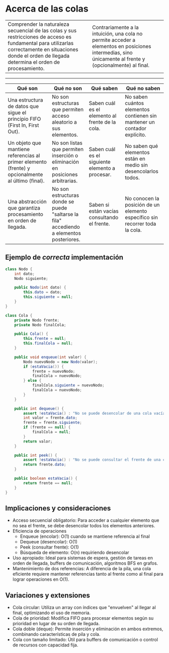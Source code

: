 # Acerca de las colas

|||
|-|-|
|Comprender la naturaleza secuencial de las colas y sus restricciones de acceso es fundamental para utilizarlas correctamente en situaciones donde el orden de llegada determina el orden de procesamiento.|Contrariamente a la intuición, una cola no permite acceder a elementos en posiciones intermedias, sino únicamente al frente y (opcionalmente) al final.|

---

|Qué son|Qué no son|Qué saben|Qué no saben|
|-|-|-|-|
|Una estructura de datos que sigue el principio FIFO (First In, First Out).|No son estructuras que permiten acceso aleatorio a sus elementos.|Saben cuál es el elemento al frente de la cola.|No saben cuántos elementos contienen sin mantener un contador explícito.|
|Un objeto que mantiene referencias al primer elemento (frente) y opcionalmente al último (final).|No son listas que permiten inserción o eliminación en posiciones arbitrarias.|Saben cuál es el siguiente elemento a procesar.|No saben qué elementos están en medio sin desencolarlos todos.|
|Una abstracción que garantiza procesamiento en orden de llegada.|No son estructuras donde se puede "saltarse la fila" accediendo a elementos posteriores.|Saben si están vacías consultando el frente.|No conocen la posición de un elemento específico sin recorrer toda la cola.|

## Ejemplo de *correcta* implementación

```java
class Nodo {
    int dato;
    Nodo siguiente;

    public Nodo(int dato) {
        this.dato = dato;
        this.siguiente = null;
    }
}

class Cola {
    private Nodo frente;
    private Nodo finalCola;

    public Cola() {
        this.frente = null;
        this.finalCola = null;
    }

    public void enqueue(int valor) {
        Nodo nuevoNodo = new Nodo(valor);
        if (estaVacia()) {
            frente = nuevoNodo;
            finalCola = nuevoNodo;
        } else {
            finalCola.siguiente = nuevoNodo;
            finalCola = nuevoNodo;
        }
    }

    public int dequeue() {
        assert !estaVacia() : "No se puede desencolar de una cola vacía";
        int valor = frente.dato;
        frente = frente.siguiente;
        if (frente == null) {
            finalCola = null;
        }
        return valor;
    }

    public int peek() {
        assert !estaVacia() : "No se puede consultar el frente de una cola vacía";
        return frente.dato;
    }

    public boolean estaVacia() {
        return frente == null;
    }
}
```

## Implicaciones y consideraciones

- Acceso secuencial obligatorio: Para acceder a cualquier elemento que no sea el frente, se debe desencolar todos los elementos anteriores.
- Eficiencia de operaciones
  - Enqueue (encolar): O(1) cuando se mantiene referencia al final
  - Dequeue (desencolar): O(1)
  - Peek (consultar frente): O(1)
  - Búsqueda de elemento: O(n) requiriendo desencolar
- Uso apropiado: Ideal para sistemas de espera, gestión de tareas en orden de llegada, buffers de comunicación, algoritmos BFS en grafos.
- Mantenimiento de dos referencias: A diferencia de la pila, una cola eficiente requiere mantener referencias tanto al frente como al final para lograr operaciones en O(1).

## Variaciones y extensiones

- Cola circular: Utiliza un array con índices que "envuelven" al llegar al final, optimizando el uso de memoria.
- Cola de prioridad: Modifica FIFO para procesar elementos según su prioridad en lugar de su orden de llegada.
- Cola doble (deque): Permite inserción y eliminación en ambos extremos, combinando características de pila y cola.
- Cola con tamaño limitado: Útil para buffers de comunicación o control de recursos con capacidad fija.